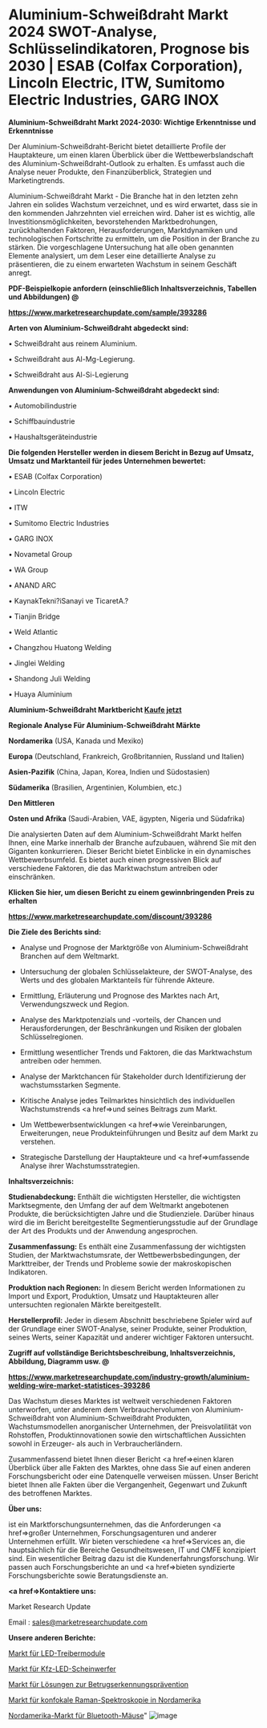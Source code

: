 # Aluminium-Schweißdraht Markt 2024 SWOT-Analyse, Schlüsselindikatoren, Prognose bis 2030 | ESAB (Colfax Corporation), Lincoln Electric, ITW, Sumitomo Electric Industries, GARG INOX

<strong>Aluminium-Schweißdraht Markt 2024-2030: Wichtige Erkenntnisse und Erkenntnisse</strong>

Der Aluminium-Schweißdraht-Bericht bietet detaillierte Profile der Hauptakteure, um einen klaren Überblick über die Wettbewerbslandschaft des Aluminium-Schweißdraht-Outlook zu erhalten. Es umfasst auch die Analyse neuer Produkte, den Finanzüberblick, Strategien und Marketingtrends.

Aluminium-Schweißdraht Markt - Die Branche hat in den letzten zehn Jahren ein solides Wachstum verzeichnet, und es wird erwartet, dass sie in den kommenden Jahrzehnten viel erreichen wird. Daher ist es wichtig, alle Investitionsmöglichkeiten, bevorstehenden Marktbedrohungen, zurückhaltenden Faktoren, Herausforderungen, Marktdynamiken und technologischen Fortschritte zu ermitteln, um die Position in der Branche zu stärken. Die vorgeschlagene Untersuchung hat alle oben genannten Elemente analysiert, um dem Leser eine detaillierte Analyse zu präsentieren, die zu einem erwarteten Wachstum in seinem Geschäft anregt.



<strong><b>PDF-Beispielkopie anfordern (einschließlich Inhaltsverzeichnis, Tabellen und Abbildungen) @ </b></strong>

<strong><a href=https://www.marketresearchupdate.com/sample/393286>

<strong>https://www.marketresearchupdate.com/sample/393286</u></a></strong></strong>



<strong>Arten von Aluminium-Schweißdraht abgedeckt sind:</strong>

• Schweißdraht aus reinem Aluminium.

• Schweißdraht aus Al-Mg-Legierung.

• Schweißdraht aus Al-Si-Legierung



<strong>Anwendungen von Aluminium-Schweißdraht abgedeckt sind:</strong>

• Automobilindustrie

• Schiffbauindustrie

• Haushaltsgeräteindustrie



<strong>Die folgenden Hersteller werden in diesem Bericht in Bezug auf Umsatz, Umsatz und Marktanteil für jedes Unternehmen bewertet:</strong>

• ESAB (Colfax Corporation)

• Lincoln Electric

• ITW

• Sumitomo Electric Industries

• GARG INOX

• Novametal Group

• WA Group

• ANAND ARC

• KaynakTekni?iSanayi ve TicaretA.?

• Tianjin Bridge

• Weld Atlantic

• Changzhou Huatong Welding

• Jinglei Welding

• Shandong Juli Welding

• Huaya Aluminium



<strong>Aluminium-Schweißdraht Marktbericht <a href=https://www.marketresearchupdate.com/buynow/393286>Kaufe jetzt</a></strong>



<strong>Regionale Analyse Für Aluminium-Schweißdraht Märkte</strong>



<strong>Nordamerika</strong> (USA, Kanada und Mexiko)



<strong>Europa</strong> (Deutschland, Frankreich, Großbritannien, Russland und Italien)



<strong>Asien-Pazifik</strong> (China, Japan, Korea, Indien und Südostasien)



<strong>Südamerika</strong> (Brasilien, Argentinien, Kolumbien, etc.)



<strong>Den Mittleren</strong> 

<strong>Osten und Afrika</strong> (Saudi-Arabien, VAE, ägypten, Nigeria und Südafrika)

Die analysierten Daten auf dem Aluminium-Schweißdraht Markt helfen Ihnen, eine Marke innerhalb der Branche aufzubauen, während Sie mit den Giganten konkurrieren. Dieser Bericht bietet Einblicke in ein dynamisches Wettbewerbsumfeld. Es bietet auch einen progressiven Blick auf verschiedene Faktoren, die das Marktwachstum antreiben oder einschränken.



<strong>Klicken Sie hier, um diesen Bericht zu einem gewinnbringenden Preis zu erhalten
</strong>

<strong><a href=https://www.marketresearchupdate.com/discount/393286>https://www.marketresearchupdate.com/discount/393286</b></u></strong></a>



<strong>Die Ziele des Berichts sind:</strong>

- Analyse und Prognose der Marktgröße von Aluminium-Schweißdraht Branchen auf dem Weltmarkt.

- Untersuchung der globalen Schlüsselakteure, der SWOT-Analyse, des Werts und des globalen Marktanteils für führende Akteure.

- Ermittlung, Erläuterung und Prognose des Marktes nach Art, Verwendungszweck und Region.

- Analyse des Marktpotenzials und -vorteils, der Chancen und Herausforderungen, der Beschränkungen und Risiken der globalen Schlüsselregionen.

- Ermittlung wesentlicher Trends und Faktoren, die das Marktwachstum antreiben oder hemmen.

- Analyse der Marktchancen für Stakeholder durch Identifizierung der wachstumsstarken Segmente.

- Kritische Analyse jedes Teilmarktes hinsichtlich des individuellen Wachstumstrends <a href=>und</a> seines Beitrags zum Markt.

- Um Wettbewerbsentwicklungen <a href=>wie</a> Vereinbarungen, Erweiterungen, neue Produkteinführungen und Besitz auf dem Markt zu verstehen.

- Strategische Darstellung der Hauptakteure und <a href=>umfas</a>sende Analyse ihrer Wachstumsstrategien.



<strong>Inhaltsverzeichnis:</strong>



<strong>Studienabdeckung:</strong> Enthält die wichtigsten Hersteller, die wichtigsten Marktsegmente, den Umfang der auf dem Weltmarkt angebotenen Produkte, die berücksichtigten Jahre und die Studienziele. Darüber hinaus wird die im Bericht bereitgestellte Segmentierungsstudie auf der Grundlage der Art des Produkts und der Anwendung angesprochen.



<strong>Zusammenfassung:</strong> Es enthält eine Zusammenfassung der wichtigsten Studien, der Marktwachstumsrate, der Wettbewerbsbedingungen, der Markttreiber, der Trends und Probleme sowie der makroskopischen Indikatoren.



<strong>Produktion nach Regionen:</strong> In diesem Bericht werden Informationen zu Import und Export, Produktion, Umsatz und Hauptakteuren aller untersuchten regionalen Märkte bereitgestellt.



<strong>Herstellerprofil:</strong> Jeder in diesem Abschnitt beschriebene Spieler wird auf der Grundlage einer SWOT-Analyse, seiner Produkte, seiner Produktion, seines Werts, seiner Kapazität und anderer wichtiger Faktoren untersucht.



<strong><b>Zugriff auf vollständige Berichtsbeschreibung, Inhaltsverzeichnis, Abbildung, Diagramm usw. @ </b></strong>

<strong><a href=https://www.marketresearchupdate.com/industry-growth/aluminium-welding-wire-market-statistices-393286>https://www.marketresearchupdate.com/industry-growth/aluminium-welding-wire-market-statistices-393286</a></strong>

Das Wachstum dieses Marktes ist weltweit verschiedenen Faktoren unterworfen, unter anderem dem Verbrauchervolumen von Aluminium-Schweißdraht von Aluminium-Schweißdraht Produkten, Wachstumsmodellen anorganischer Unternehmen, der Preisvolatilität von Rohstoffen, Produktinnovationen sowie den wirtschaftlichen Aussichten sowohl in Erzeuger- als auch in Verbraucherländern.

Zusammenfassend bietet Ihnen dieser Bericht <a href=>einen</a> klaren Überblick über alle Fakten des Marktes, ohne dass Sie auf einen anderen Forschungsbericht oder eine Datenquelle verweisen müssen. Unser Bericht bietet Ihnen alle Fakten über die Vergangenheit, Gegenwart und Zukunft des betroffenen Marktes.



<strong>Über uns:</strong>

 ist ein Marktforschungsunternehmen, das die Anforderungen <a href=>großer</a> Unternehmen, Forschungsagenturen und anderer Unternehmen erfüllt. Wir bieten verschiedene <a href=>Services</a> an, die hauptsächlich für die Bereiche Gesundheitswesen, IT und CMFE konzipiert sind. Ein wesentlicher Beitrag dazu ist die Kundenerfahrungsforschung. Wir passen auch Forschungsberichte an und <a href=>bieten</a> syndizierte Forschungsberichte sowie Beratungsdienste an.



<strong><a href=>Kontaktiere uns:</a></strong>

Market Research Update

Email : sales@marketresearchupdate.com



<strong>Unsere anderen Berichte:</strong>

<a href=https://www.linkedin.com/pulse/led-driver-module-market-2023-what-factors-drive>Markt für LED-Treibermodule</a>

<a href=https://www.linkedin.com/pulse/automotive-led-headlamps-market-report-2023-top>Markt für Kfz-LED-Scheinwerfer</a>

<a href=https://www.linkedin.com/pulse/fraud-detection-prevention-solution-market-outlooks>Markt für Lösungen zur Betrugserkennungsprävention</a>

<a href=https://www.linkedin.com/pulse/north-america-confocal-raman-spectroscopy-market>Markt für konfokale Raman-Spektroskopie in Nordamerika</a>

<a href=https://www.linkedin.com/pulse/north-america-bluetooth-mouse-market-expecting-outstanding>Nordamerika-Markt für Bluetooth-Mäuse</a>"
![image](https://github.com/meghapanth/markettrends/assets/163847665/718b68bb-1271-4d3b-84c0-3d7e57425f45)
